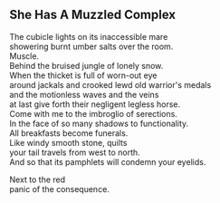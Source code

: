 She Has A Muzzled Complex
-------------------------
The cubicle lights on its inaccessible mare  
showering burnt umber salts over the room.  
Muscle.  
Behind the bruised jungle of lonely snow.  
When the thicket is full of worn-out eye  
around jackals and crooked lewd old warrior's medals  
and the motionless waves and the veins  
at last give forth their negligent legless horse.  
Come with me to the imbroglio of serections.  
In the face of so many shadows to functionality.  
All breakfasts become funerals.  
Like windy smooth stone, quilts  
your tail travels from west to north.  
And so that its pamphlets will condemn your eyelids.  
  
Next to the red  
panic of the consequence.  
